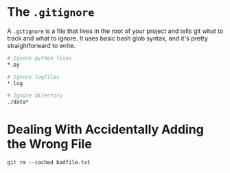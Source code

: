 # The `.gitignore`

A `.gitignore` is a file that lives in the root of your project and tells git
what to track and what to ignore. It uses basic bash glob syntax, and it's
pretty straightforward to write.

```bash
# Ignore python files
*.py

# Ignore logfiles
*.log

# Ignore directory
./data*
```

# Dealing With Accidentally Adding the Wrong File

`git rm --cached badfile.txt`
